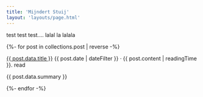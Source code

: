 ```yaml
---
title: 'Mijndert Stuij'
layout: 'layouts/page.html'
---
```


test test test.... lalal la lalala



{%- for post in collections.post | reverse -%}
  <div class="post">
    <a class="title" href="{{ post.url }}">{{ post.data.title }}</a>
    <span class="meta">
      <time datetime="{{ post.date | w3DateFilter }}" class="small">
        {{ post.date | dateFilter }}
      </time>
      &#183; {{ post.content | readingTime }}. read
    </span>
    <p>{{ post.data.summary }}</p>
  </div>
{%- endfor -%}
